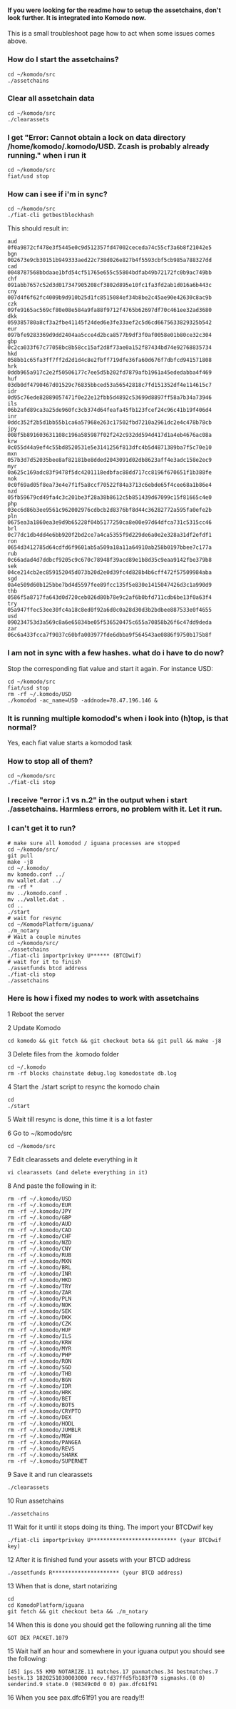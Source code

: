 #### If you were looking for the readme how to setup the assetchains, don't look further. It is integrated into Komodo now.

This is a small troubleshoot page how to act when some issues comes above.

### How do I start the assetchains?

```
cd ~/komodo/src
./assetchains
```

### Clear all assetchain data


`cd ~/komodo/src`   
`./clearassets`


### I get "Error: Cannot obtain a lock on data directory /home/komodo/.komodo/USD. Zcash is probably already running." when i run it

```
cd ~/komodo/src
fiat/usd stop
```

### How can i see if i'm in sync?

```
cd ~/komodo/src
./fiat-cli getbestblockhash
```
This should result in:
```
aud
0f0a9872cf478e3f5445e0c9d512357fd47002ceceda74c55cf3a6b8f21042e5
bgn
002673e9cb30151b949333aed22c738d026e827b4f5593cbf5cb985a788327dd
cad
0048787568bbdaae1bfd54cf51765e655c55804bdfab49b72172fc0b9ac749bb
chf
091abb7657c52d3d017347905208cf3802d895e10fc1fa3fd2ab1d016a6b443c
cny
007d4f6f62fc4009b9d910b25d1fc8515084ef34b8be2c45ae90e42630c8ac9b
czk
09fe9165ac569cf80e08e584a9fa88f9712f4765b62697df70c461ee32ad3680
dkk
059385780a8cf3a2fbe41145f24ded6e3fe33aef2c5d6cd6675633829325b542
eur
097bfe9283369d9dd2404aa5cce4d2bca8577b9df3f0af0058e01b80ce32c304
gbp
0c2ca033f67c77058bc8b58cc15af2d8f73ae0a152f87434bd74e92768835734
hkd
058bb1c65fa3ff7ff2d2d1d4c8e2fbff719dfe36fa60d676f7dbfcd941571808
hrk
0ddb965a917c2e2f50506177c7ee5d5b202fd7879afb1961a45ededabba4f469
huf
03db0df4790467d01529c76835bbced53a56542818c7fd151352df4e114615c7
idr
0d95c76ede82889057471f0e22e12fbb5d4892c53699d8897ff58a7b34a73946
ils
06b2afd89ca3a25de960fc3cb374d64feafa45fb123fcef24c96c41b19f406d4
inr
0ddc352f2b5d1bb55b1ca6a57968e263c17502fbd7210a2961dc2e4c478b78cb
jpy
008f5b891603631108c196a585987f02f242c932dd594d417d1a4eb4676ac08a
krw
0c055d44a9ef4c55bd8520531e5e3141256f813dfc4b5d4871389ba7f5c70e10
mxn
057b3d7d52035bee8af82181be8dded2043091d02db8623aff4e3adc158e2ec9
myr
0a625c169adc83f9478f5dc4201118edbfac88dd717cc8196f670651f1b388fe
nok
0c0f69ad05f8ea73e4e7f1f5a8ccf70522f84a3713c6ebde65f4cee68a1b86e4
nzd
05fb59679cd49fa4c3c201be3f28a38b8612c5b851439d67099c15f81665c4e0
php
03ec6d86b3ee9561c962002976cdbcb2d8376bf8d44c36282772a595fa0efe2b
pln
0675ea3a1860ea3e9d9b65228f04b5177250ca8e00e97d64dfca731c5315cc46
brl
0c77dc1db4dd4e6bb920f2bd2ce7a4ca5355f9d229de6a0e2e328a31df2efdf1
ron
0654d3412785d64cdfd6f9601ab5a509a18a11a64910ab258b0197bbee7c177a
rub
0c66adad4d7ddbcf9205c9c670c78948f39acd89e1b8d35c9eaa9142fbe379b8
sek
04ce214cb2ec859152045d073b20d2e0d39fc4d828b4b6cff472f57509984aba
sgd
0a4e509d60b125bbe7bd4d5597fee89fcc135f5e830e1415047426d3c1a990d9
thb
0586f5a8717fa643d0d720ceb026d80b78e9c2af6b0bfd711cdb6be13f0a63f4
try
05a947ffec53ee30fc4a18c8ed0f92a6d0c0a28d30d3b2bdbee887533e0f4655
usd
090234753d3a569c8a6e65834be05f536520475c655a70858b26f6c47dd9deda
zar
06c6a433fcca7f9037c60bfa003977fde6dbba9f564543ae0886f9750b175b8f
```

### I am not in sync with a few hashes. what do i have to do now?

Stop the corresponding fiat value and start it again. For instance USD:

```
cd ~/komodo/src
fiat/usd stop
rm -rf ~/.komodo/USD
./komodod -ac_name=USD -addnode=78.47.196.146 &
```

### It is running multiple komodod's when i look into (h)top, is that normal?
Yes, each fiat value starts a komodod task

### How to stop all of them?

```
cd ~/komodo/src
./fiat-cli stop
```

### I receive "error i.1 vs n.2" in the output when i start ./assetchains. Harmless errors, no problem with it. Let it run.

### I can't get it to run?

```
# make sure all komodod / iguana processes are stopped
cd ~/komodo/src/
git pull
make -j8
cd ~/.komodo/
mv komodo.conf ../
mv wallet.dat ../
rm -rf *
mv ../komodo.conf .
mv ../wallet.dat .
cd ..
./start
# wait for resync
cd ~/KomodoPlatform/iguana/
./m_notary
# Wait a couple minutes
cd ~/komodo/src/
./assetchains
./fiat-cli importprivkey U****** (BTCDwif)
# wait for it to finish
./assetfunds btcd address
./fiat-cli stop
./assetchains
```

### Here is how i fixed my nodes to work with assetchains

1 Reboot the server

2 Update Komodo

```
cd komodo && git fetch && git checkout beta && git pull && make -j8
```

3 Delete files from the .komodo folder

```
cd ~/.komodo
rm -rf blocks chainstate debug.log komodostate db.log
```

4 Start the ./start script to resync the komodo chain

```
cd
./start
```

5 Wait till resync is done, this time it is a lot faster

6 Go to ~/komodo/src

```
cd ~/komodo/src
```

7 Edit clearassets and delete everything in it

```
vi clearassets (and delete everything in it)
```

8 And paste the following in it:

```
rm -rf ~/.komodo/USD
rm -rf ~/.komodo/EUR
rm -rf ~/.komodo/JPY
rm -rf ~/.komodo/GBP
rm -rf ~/.komodo/AUD
rm -rf ~/.komodo/CAD
rm -rf ~/.komodo/CHF
rm -rf ~/.komodo/NZD
rm -rf ~/.komodo/CNY
rm -rf ~/.komodo/RUB
rm -rf ~/.komodo/MXN
rm -rf ~/.komodo/BRL
rm -rf ~/.komodo/INR
rm -rf ~/.komodo/HKD
rm -rf ~/.komodo/TRY
rm -rf ~/.komodo/ZAR
rm -rf ~/.komodo/PLN
rm -rf ~/.komodo/NOK
rm -rf ~/.komodo/SEK
rm -rf ~/.komodo/DKK
rm -rf ~/.komodo/CZK
rm -rf ~/.komodo/HUF
rm -rf ~/.komodo/ILS
rm -rf ~/.komodo/KRW
rm -rf ~/.komodo/MYR
rm -rf ~/.komodo/PHP
rm -rf ~/.komodo/RON
rm -rf ~/.komodo/SGD
rm -rf ~/.komodo/THB
rm -rf ~/.komodo/BGN
rm -rf ~/.komodo/IDR
rm -rf ~/.komodo/HRK
rm -rf ~/.komodo/BET
rm -rf ~/.komodo/BOTS
rm -rf ~/.komodo/CRYPTO
rm -rf ~/.komodo/DEX
rm -rf ~/.komodo/HODL
rm -rf ~/.komodo/JUMBLR
rm -rf ~/.komodo/MGW
rm -rf ~/.komodo/PANGEA
rm -rf ~/.komodo/REVS
rm -rf ~/.komodo/SHARK
rm -rf ~/.komodo/SUPERNET
```

9 Save it and run clearassets

```
./clearassets
```

10 Run assetchains

```
./assetchains
```

11 Wait for it until it stops doing its thing. The import your BTCDwif key

```
./fiat-cli importprivkey U*************************** (your BTCDwif key)
```

12 After it is finished fund your assets with your BTCD address

```
./assetfunds R********************* (your BTCD address)
```

13 When that is done, start notarizing

```
cd
cd KomodoPlatform/iguana
git fetch && git checkout beta && ./m_notary
```

14 When this is done you should get the following running all the time

```
GOT DEX PACKET.1079
```

15 Wait half an hour and somewhere in your iguana output you should see the following:

```
[45] ips.55 KMD NOTARIZE.11 matches.17 paxmatches.34 bestmatches.7 bestk.13 1820251030003000 recv.fd37ffd5fb183f70 sigmasks.(0 0) senderind.9 state.0 (98349c0d 0 0) pax.dfc61f91
```

16 When you see pax.dfc61f91 you are ready!!!
